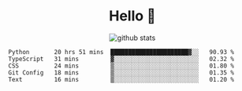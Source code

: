 <h1 align="center">Hello 👋 </h3>

<p align="center">
  <img src="https://github-readme-stats.vercel.app/api?username=syeehyn&hide=stars,prs,issues,contribs&count_private=true&hide_title=true" alt="github stats" />
</p>

<!--START_SECTION:waka-->
```text
Python       20 hrs 51 mins  ██████████████████████▓░░   90.93 % 
TypeScript   31 mins         ▓░░░░░░░░░░░░░░░░░░░░░░░░   02.32 % 
CSS          24 mins         ▒░░░░░░░░░░░░░░░░░░░░░░░░   01.80 % 
Git Config   18 mins         ▒░░░░░░░░░░░░░░░░░░░░░░░░   01.35 % 
Text         16 mins         ▒░░░░░░░░░░░░░░░░░░░░░░░░   01.20 % 
```
<!--END_SECTION:waka-->
